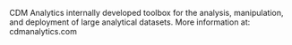 CDM Analytics internally developed toolbox for the analysis, manipulation, and deployment of large analytical datasets.
More information at: cdmanalytics.com
